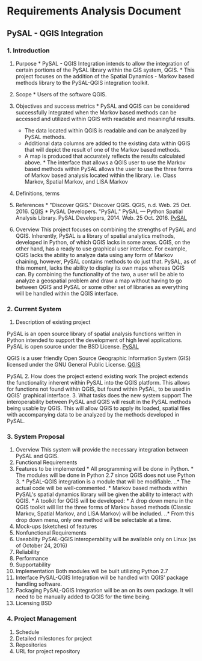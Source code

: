 # Requirements Analysis Document
## PySAL - QGIS Integration

### 1. Introduction
  1. Purpose
    * PySAL - QGIS Integration intends to allow the integration of certain portions of the PySAL library within the GIS system, QGIS.
    * This project focuses on the addition of the Spatial Dynamics - Markov based methods library to the PySAL-QGIS integration toolkit.
  2. Scope
    * Users of the software QGIS.
  3. Objectives and success metrics 
    * PySAL and QGIS can be considered successfully integrated when the Markov based methods can be accessed and utilized within QGIS with readable and meaningful results.
      * The data located within QGIS is readable and can be analyzed by PySAL methods.
      * Additional data columns are added to the existing data within QGIS that will depict the result of one of the Markov based methods.
      * A map is produced that accurately reflects the results calculated above.
    * The interface that allows a QGIS user to use the Markov based methods within PySAL allows the user to use the three forms of Markov based analysis located within the library. i.e. Class Markov, Spatial Markov, and LISA Markov
  4. Definitions, terms
    
  5. References
    * "Discover QGIS." Discover QGIS. QGIS, n.d. Web. 25 Oct. 2016. [QGIS](http://www.qgis.org/en/site/about/index.html)
    * PySAL Developers. "PySAL." PySAL — Python Spatial Analysis Library. PySAL Developers, 2014. Web. 25 Oct. 2016. [PySAL](http://pysal.readthedocs.io/en/latest/index.html)
  6. Overview
  This project focuses on combining the strengths of PySAL and QGIS. Inherently, PySAL is a library of spatial analytics methods, developed in Python, of which QGIS lacks in some areas. QGIS, on the other hand, has a ready to use graphical user interface. For example, QGIS lacks the ability to analyze data using any form of Markov chaining, however, PySAL contains methods to do just that. PySAL, as of this moment, lacks the ability to display its own maps whereas QGIS can. By combining the functionality of the two, a user will be able to analyze a geospatial problem and draw a map without having to go between QGIS and PySAL or some other set of libraries as everything will be handled within the QGIS interface.
  
### 2. Current System
  1. Description of existing project
  
  PySAL is an open source library of spatial analysis functions written in Python intended to support the development of high level applications. PySAL is open source under the BSD License. [PySAL](http://pysal.readthedocs.io/en/latest/index.html)
  
  QGIS is a user friendly Open Source Geographic Information System (GIS) licensed under the GNU General Public License. [QGIS](http://www.qgis.org/en/site/about/index.html)
  
  PySAL
  2. How does the project extend existing work
  The project extends the functionality inherent within PySAL into the QGIS platform. This allows for functions not found within QGIS, but found within PySAL, to be used in QGIS' graphical interface.
  3. What tasks does the new system support
  The interoperability between PySAL and QGIS will result in the PySAL methods being usable by QGIS. This will allow QGIS to apply its loaded, spatial files with accompanying data to be analyzed by the methods developed in PySAL.
  
### 3. System Proposal
1. Overview
This system will provide the necessary integration between PySAL and QGIS.
2. Functional Requirements
  1. Features to be implemented
    * All programming will be done in Python.
    * The modules will be done in Python 2.7 since QGIS does not use Python 3.
    * PySAL-QGIS integration is a module that will be modifiable.
    ..* The actual code will be well-commented.
    * Markov based methods within PySAL's spatial dynamics library will be given the ability to interact with QGIS.
    * A toolkit for QGIS will be developed:
    * A drop down menu in the QGIS toolkit will list the three forms of Markov based methods (Classic Markov, Spatial Markov, and LISA Markov) will be included.
    ..* From this drop down menu, only one method will be selectable at a time.
  2. Mock-ups (sketches) of features
3. Nonfunctional Requirements
  1. Useability
    PySAL-QGIS interoperability will be available only on Linux (as of October 24, 2016)
  2. Reliability
  3. Performance
  4. Supportability
  5. Implementation
    Both modules will be built utilizing Python 2.7
  6. Interface
    PySAL-QGIS Integration will be handled with QGIS' package handling software.
  7. Packaging
    PySAL-QGIS Integration will be an on its own package. It will need to be manually added to QGIS for the time being.
  8. Licensing
    BSD
           
### 4. Project Management
1. Schedule
  1. Detailed milestones for project
2. Repositories
  1. URL for project repository
